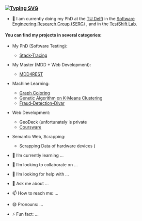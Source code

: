 ### [![Typing SVG](https://readme-typing-svg.herokuapp.com?color=C4E0E5&background=FFFFFF00&lines=Hey!+%F0%9F%91%8B++I'm+Amir!;Nice+to+meet+u)](https://git.io/typing-svg)

- 🔭 I am currently doing my PhD at the [TU Delft](https://www.tudelft.nl/) in the [Software Engineering Research Group (SERG)](https://se.ewi.tudelft.nl/) , and in the [TestShift Lab](https://testshiftproject.github.io/).

#### You can find my projects in several categories:

- My PhD (Software Testing):
   * [Stack-Tracing](https://github.com/amirdeljouyi/stack-tracing)

- My Master (MDD + Web Development):
   * [MDD4REST](https://github.com/MDD4REST)
   
- Machine Learning:
   * [Graph Coloring](https://github.com/amirdeljouyi/graph-coloring)
   * [Genetic Algorithm on K-Means Clustering](https://github.com/amirdeljouyi/Genetic-Algorithm-on-K-Means-Clustering)
   * [Fraud-Detection-Divar](https://github.com/amirdeljouyi/Fraud-Detection-Divar)
   
- Web Development:
   * GeoDeck (unfortunately is private 
   * [Coursware](https://github.com/amirdeljouyi/courseware)

- Semantic Web, Scrapping:
   * Scrapping Data of hardware devices (

- 🌱 I’m currently learning ...
- 👯 I’m looking to collaborate on ...
- 🤔 I’m looking for help with ...
- 💬 Ask me about ...
- 📫 How to reach me: ...
- 😄 Pronouns: ...
- ⚡ Fun fact: ...
